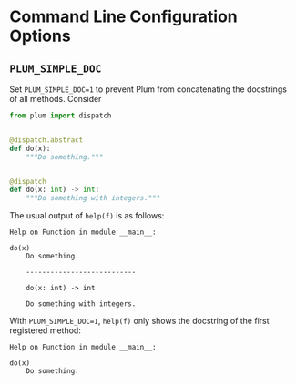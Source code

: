 # Command Line Configuration Options

## `PLUM_SIMPLE_DOC`

Set `PLUM_SIMPLE_DOC=1` to prevent Plum from concatenating the docstrings of all methods.
Consider

```python
from plum import dispatch


@dispatch.abstract
def do(x):
    """Do something."""


@dispatch
def do(x: int) -> int:
    """Do something with integers."""
```

The usual output of `help(f)` is as follows:
```
Help on Function in module __main__:

do(x)
    Do something.

    ---------------------------

    do(x: int) -> int

    Do something with integers.
```

With `PLUM_SIMPLE_DOC=1`, `help(f)` only shows the docstring of the first registered method:
```
Help on Function in module __main__:

do(x)
    Do something.
```
